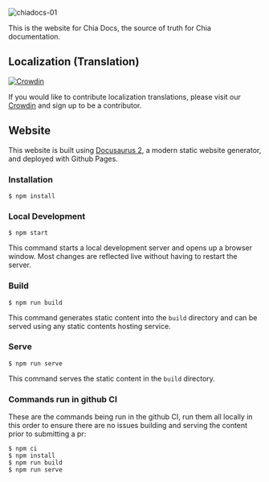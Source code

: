![chiadocs-01](https://github.com/Chia-Network/chia-docs/assets/1146050/30eabb47-1c10-489c-858d-522fb1623f98)


This is the website for Chia Docs, the source of truth for Chia documentation.

## Localization (Translation)

[![Crowdin](https://badges.crowdin.net/e/0bcec1c3702f37ddf7fcbdc5eba92ec3/localized.svg)](https://chia.crowdin.com/chia-docs) 

If you would like to contribute localization translations, please visit our [Crowdin](https://chia.crowdin.com/chia-docs) and sign up to be a contributor.
  
  

## Website

This website is built using [Docusaurus 2](https://docusaurus.io/), a modern static website generator, and deployed with Github Pages.

### Installation

```
$ npm install
```

### Local Development

```
$ npm start
```

This command starts a local development server and opens up a browser window. Most changes are reflected live without having to restart the server.

### Build

```
$ npm run build
```

This command generates static content into the `build` directory and can be served using any static contents hosting service.

### Serve

```
$ npm run serve
```

This command serves the static content in the `build` directory.

### Commands run in github CI

These are the commands being run in the github CI, run them all locally in this order to ensure there are no issues building and serving the content prior to submitting a pr:

```
$ npm ci
$ npm install
$ npm run build
$ npm run serve
```
